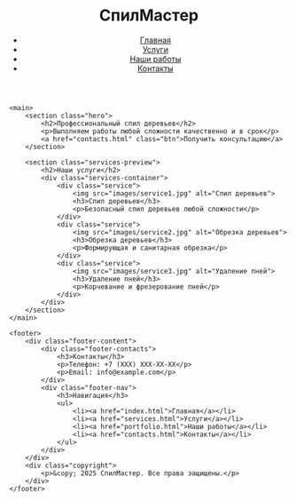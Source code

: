 <!DOCTYPE html>
<html lang="ru">
<head>
    <meta charset="UTF-8">
    <meta name="viewport" content="width=device-width, initial-scale=1.0">
    <title>СпилМастер - Профессиональный спил деревьев</title>
    <link rel="stylesheet" href="css/style.css">
</head>
<body>
    <header>
        <div class="logo">
            <h1>СпилМастер</h1>
        </div>
        <nav>
            <ul>
                <li><a href="index.html" class="active">Главная</a></li>
                <li><a href="services.html">Услуги</a></li>
                <li><a href="portfolio.html">Наши работы</a></li>
                <li><a href="contacts.html">Контакты</a></li>
            </ul>
        </nav>
    </header>

    <main>
        <section class="hero">
            <h2>Профессиональный спил деревьев</h2>
            <p>Выполняем работы любой сложности качественно и в срок</p>
            <a href="contacts.html" class="btn">Получить консультацию</a>
        </section>

        <section class="services-preview">
            <h2>Наши услуги</h2>
            <div class="services-container">
                <div class="service">
                    <img src="images/service1.jpg" alt="Спил деревьев">
                    <h3>Спил деревьев</h3>
                    <p>Безопасный спил деревьев любой сложности</p>
                </div>
                <div class="service">
                    <img src="images/service2.jpg" alt="Обрезка деревьев">
                    <h3>Обрезка деревьев</h3>
                    <p>Формирующая и санитарная обрезка</p>
                </div>
                <div class="service">
                    <img src="images/service3.jpg" alt="Удаление пней">
                    <h3>Удаление пней</h3>
                    <p>Корчевание и фрезерование пней</p>
                </div>
            </div>
        </section>
    </main>

    <footer>
        <div class="footer-content">
            <div class="footer-contacts">
                <h3>Контакты</h3>
                <p>Телефон: +7 (XXX) XXX-XX-XX</p>
                <p>Email: info@example.com</p>
            </div>
            <div class="footer-nav">
                <h3>Навигация</h3>
                <ul>
                    <li><a href="index.html">Главная</a></li>
                    <li><a href="services.html">Услуги</a></li>
                    <li><a href="portfolio.html">Наши работы</a></li>
                    <li><a href="contacts.html">Контакты</a></li>
                </ul>
            </div>
        </div>
        <div class="copyright">
            <p>&copy; 2025 СпилМастер. Все права защищены.</p>
        </div>
    </footer>
</body>
</html>
